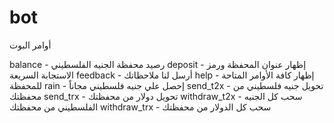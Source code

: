 # bot
أوامر البوت


balance - رصيد محفظة الجنيه الفلسطيني
deposit - إظهار عنوان المحفظة ورمز الاستجابة السريعة
feedback -  أرسل لنا ملاحظاتك
help - إظهار كافة الأوامر المتاحة للمحفظة
rain - إحصل علي جنيه فلسطيني مجاناً
send_t2x - تحويل جنيه فلسطيني من محفظتك
send_trx - تحويل دولار من محفظتك
withdraw_t2x - سحب كل الجنيه الفلسطيني من محفظتك
withdraw_trx - سحب كل الدولار من محفظتك
